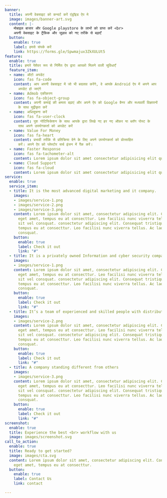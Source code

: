 ```yaml
---
banner:
  title: अपनी वेबसाइट को कन्वर्ट करें एंड्रॉइड ऐप मे
  image: images/banner-art.svg
  content: |-
    मोबाइल बाजार और Google playstore के लाभों को प्राप्त करें <br>
    अपनी वेबसाइट के ट्रैफ़िक और जुड़ाव को नए तरीके से बढ़ाएँ
  button:
    enable: true
    label: हमसे संपर्क करें
    link: https://forms.gle/Spwmajux3ZkXULUt5
feature:
  enable: true
  title: हमारे पेशेवर रूप से निर्मित ऐप द्वारा आपको मिलने वाली सुविधाएँ
  feature_item:
  - name: ऑटो अपडेट
    icon: fas fa-code
    content: आप अपनी वेबसाइट में जो भी बदलाव करेंगे, वे आपके Android ऐप में अपने आप
      अपडेट हो जाएंगे
  - name: Admob एकीकरण
    icon: fas fa-object-group
    content: अपनी कमाई की क्षमता बढ़ाएं और अपने ऐप को Google बैनर और मध्यवर्ती विज्ञापनों
      के साथ मुद्रीकृत करें
  - name: अधिसूचना करें
    icon: fas fa-user-clock
    content: पुश नोटिफिकेशन के साथ आपके द्वारा लिखे गए हर नए ऑफ़र या ब्लॉग पोस्ट के
      साथ अपने उपयोगकर्ता को अपडेट करें
  - name: Value For Money
    icon: fas fa-heart
    content: प्रभावी तरीके से प्रतिक्रिया देने के लिए अपने उपयोगकर्ता को प्रोत्साहित
      करें। अपने ऐप को प्लेस्टोर सर्च इंजन में रैंक करें।
  - name: Faster Response
    icon: fas fa-tachometer-alt
    content: Lorem ipsum dolor sit amet consectetur adipisicing elit quam nihil
  - name: Cloud Support
    icon: fas fa-cloud
    content: Lorem ipsum dolor sit amet consectetur adipisicing elit quam nihil
service:
  enable: true
  service_item:
  - title: It is the most advanced digital marketing and it company.
    images:
    - images/service-1.png
    - images/service-2.png
    - images/service-3.png
    content: Lorem ipsum dolor sit amet, consectetur adipiscing elit. Consequat tristique
      eget amet, tempus eu at consecttur. Leo facilisi nunc viverra tellus. Ac laoreet
      sit vel consquat. consectetur adipiscing elit. Consequat tristique eget amet,
      tempus eu at consecttur. Leo facilisi nunc viverra tellus. Ac laoreet sit vel
      consquat.
    button:
      enable: true
      label: Check it out
      link: "#"
  - title: It is a privately owned Information and cyber security company
    images:
    - images/service-1.png
    content: Lorem ipsum dolor sit amet, consectetur adipiscing elit. Consequat tristique
      eget amet, tempus eu at consecttur. Leo facilisi nunc viverra tellus. Ac laoreet
      sit vel consquat. consectetur adipiscing elit. Consequat tristique eget amet,
      tempus eu at consecttur. Leo facilisi nunc viverra tellus. Ac laoreet sit vel
      consquat.
    button:
      enable: true
      label: Check it out
      link: "#"
  - title: It’s a team of experienced and skilled people with distributions
    images:
    - images/service-2.png
    content: Lorem ipsum dolor sit amet, consectetur adipiscing elit. Consequat tristique
      eget amet, tempus eu at consecttur. Leo facilisi nunc viverra tellus. Ac laoreet
      sit vel consquat. consectetur adipiscing elit. Consequat tristique eget amet,
      tempus eu at consecttur. Leo facilisi nunc viverra tellus. Ac laoreet sit vel
      consquat.
    button:
      enable: true
      label: Check it out
      link: "#"
  - title: A company standing different from others
    images:
    - images/service-3.png
    content: Lorem ipsum dolor sit amet, consectetur adipiscing elit. Consequat tristique
      eget amet, tempus eu at consecttur. Leo facilisi nunc viverra tellus. Ac laoreet
      sit vel consquat. consectetur adipiscing elit. Consequat tristique eget amet,
      tempus eu at consecttur. Leo facilisi nunc viverra tellus. Ac laoreet sit vel
      consquat.
    button:
      enable: true
      label: Check it out
      link: "#"
screenshot:
  enable: true
  title: Experience the best <br> workflow with us
  image: images/screenshot.svg
call_to_action:
  enable: true
  title: Ready to get started?
  image: images/cta.svg
  content: Lorem ipsum dolor sit amet, consectetur adipiscing elit. Consequat tristique
    eget amet, tempus eu at consecttur.
  button:
    enable: true
    label: Contact Us
    link: contact

---
```

